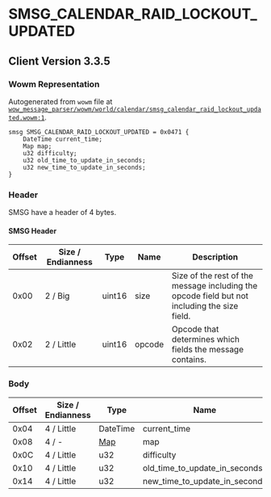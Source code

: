# SMSG_CALENDAR_RAID_LOCKOUT_UPDATED

## Client Version 3.3.5

### Wowm Representation

Autogenerated from `wowm` file at [`wow_message_parser/wowm/world/calendar/smsg_calendar_raid_lockout_updated.wowm:1`](https://github.com/gtker/wow_messages/tree/main/wow_message_parser/wowm/world/calendar/smsg_calendar_raid_lockout_updated.wowm#L1).
```rust,ignore
smsg SMSG_CALENDAR_RAID_LOCKOUT_UPDATED = 0x0471 {
    DateTime current_time;
    Map map;
    u32 difficulty;
    u32 old_time_to_update_in_seconds;
    u32 new_time_to_update_in_seconds;
}
```
### Header

SMSG have a header of 4 bytes.

#### SMSG Header

| Offset | Size / Endianness | Type   | Name   | Description |
| ------ | ----------------- | ------ | ------ | ----------- |
| 0x00   | 2 / Big           | uint16 | size   | Size of the rest of the message including the opcode field but not including the size field.|
| 0x02   | 2 / Little        | uint16 | opcode | Opcode that determines which fields the message contains.|

### Body

| Offset | Size / Endianness | Type | Name | Description | Comment |
| ------ | ----------------- | ---- | ---- | ----------- | ------- |
| 0x04 | 4 / Little | DateTime | current_time |  |  |
| 0x08 | 4 / - | [Map](map.md) | map |  |  |
| 0x0C | 4 / Little | u32 | difficulty |  |  |
| 0x10 | 4 / Little | u32 | old_time_to_update_in_seconds |  |  |
| 0x14 | 4 / Little | u32 | new_time_to_update_in_seconds |  |  |

